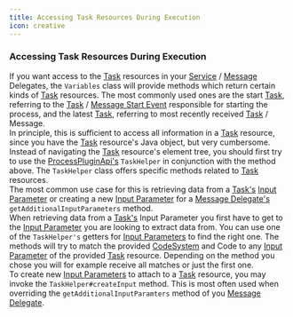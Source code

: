 ```yaml
---
title: Accessing Task Resources During Execution
icon: creative
---
```


### Accessing Task Resources During Execution

If you want access to the [Task](../concepts/fhir/task.md) resources in your [Service](../concepts/dsf/service-delegates.md) / [Message](../concepts/dsf/message-delegates.md) Delegates, the `Variables` class will
provide methods which return certain kinds of [Task](../concepts/fhir/task.md) resources. The most commonly used ones are
the start [Task](../concepts/fhir/task.md), referring to the [Task](../concepts/fhir/task.md) / [Message Start Event](../concepts/bpmn/messaging.md#message-start-event) responsible for starting the process,
and the latest [Task](../concepts/fhir/task.md), referring to most recently received [Task](../concepts/fhir/task.md) / Message.  
In principle, this is sufficient to access all information in a [Task](basic-concepts-and-guides.md#task) resource, since you have
the [Task](../concepts/fhir/task.md) resource's Java object, but very cumbersome.
Instead of navigating the [Task](../concepts/fhir/task.md) resource's element tree,
you should first try to use the [ProcessPluginApi's](../concepts/dsf/process-api.md) `TaskHelper` in conjunction with the method above. The `TaskHelper` class
offers specific methods related to [Task](../concepts/fhir/task.md) resources.  
The most common use case for this is retrieving data from a [Task's](../concepts/fhir/task.md) [Input Parameter](../concepts/fhir/task.md#task-input-parameters) or creating a new [Input Parameter](../concepts/fhir/task.md#task-input-parameters)
for a [Message Delegate's](../concepts/dsf/message-delegates.md) `getAdditionalInputParameters` method.  
When retrieving data from a [Task's](../concepts/fhir/task.md) Input Parameter you first have to get to the [Input Parameter](../concepts/fhir/task.md#task-input-parameters) you are looking to extract
data from. You can use one of the `TaskHelper's` getters for [Input Parameters](../concepts/fhir/task.md#task-input-parameters) to find the right one. The methods will try to match
the provided [CodeSystem](../concepts/fhir/codesystem.md) and Code to any [Input Parameter](../concepts/fhir/task.md#task-input-parameters) of the provided [Task](../concepts/fhir/task.md) resource.
Depending on the method you chose you will for example receive all matches or just the first one.  
To create new [Input Parameters](../concepts/fhir/task.md#task-input-parameters) to attach to a [Task](../concepts/fhir/task.md) resource, you may invoke the `TaskHelper#createInput` method. This
is most often used when overriding the `getAdditionalInputParamters` method of you [Message Delegate](../concepts/dsf/message-delegates.md).